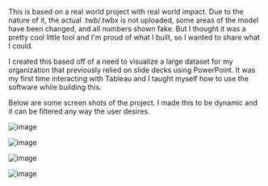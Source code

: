 This is based on a real world project with real world impact. Due to the nature of it, the actual .twb/.twbx is not uploaded, some areas of the model have been changed, and all numbers shown fake. But I thought it was a pretty cool little tool and I'm proud of what I built, so I wanted to share what I could.

I created this based off of a need to visualize a large dataset for my organization that previously relied on slide decks using PowerPoint. It was my first time interacting with Tableau and I taught myself how to use the software while building this. 


Below are some screen shots of the project. I made this to be dynamic and it can be filtered any way the user desires.

![image](https://user-images.githubusercontent.com/37810067/135860514-f00fd53c-06e8-4054-9a1b-f185ba9962a8.png)

![image](https://user-images.githubusercontent.com/37810067/135861086-452c2fd3-2434-4a28-9e3c-65e23bb6933c.png)

![image](https://user-images.githubusercontent.com/37810067/135861296-01607e55-e317-4214-9aad-d1b2e39882e4.png)

![image](https://user-images.githubusercontent.com/37810067/135861444-a72e6f63-4925-417c-8aa3-a97865241fe0.png)
